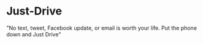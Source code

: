 # Just-Drive
"No text, tweet, Facebook update, or email is worth your life. Put the phone down and Just Drive"

